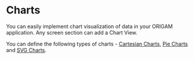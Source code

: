 # Charts

You can easily implement chart visualization of data in your ORIGAM application. Any screen section can add a Chart View.

You can define the following types of charts - [Cartesian Charts](/t/Cartesian-Charts), [Pie Charts](/t/Pie-Charts) and [SVG Charts](/t/SVG-Chart).

